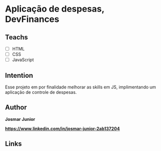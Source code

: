 # Aplicação de despesas, DevFinances

## Teachs 

* [ ] HTML
* [ ] CSS
* [ ] JavaScript

## Intention

Esse projeto em por finalidade melhorar as skills em JS, implimentando um aplicação de controle de despesas.

## Author

**Josmar Junior**

**https://www.linkedin.com/in/josmar-junior-2ab137204**


## Links

